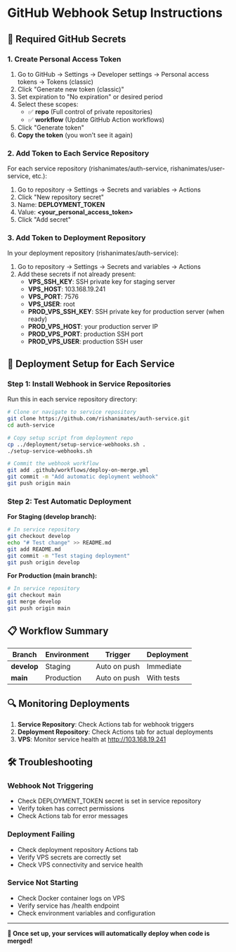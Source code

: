# GitHub Webhook Setup Instructions

## 🔑 Required GitHub Secrets

### 1. Create Personal Access Token

1. Go to GitHub → Settings → Developer settings → Personal access tokens → Tokens (classic)
2. Click "Generate new token (classic)"
3. Set expiration to "No expiration" or desired period
4. Select these scopes:
   - ✅ **repo** (Full control of private repositories)
   - ✅ **workflow** (Update GitHub Action workflows)
5. Click "Generate token"
6. **Copy the token** (you won't see it again)

### 2. Add Token to Each Service Repository

For each service repository (rishanimates/auth-service, rishanimates/user-service, etc.):

1. Go to repository → Settings → Secrets and variables → Actions
2. Click "New repository secret"
3. Name: **DEPLOYMENT_TOKEN**
4. Value: **<your_personal_access_token>**
5. Click "Add secret"

### 3. Add Token to Deployment Repository

In your deployment repository (rishanimates/auth-service):

1. Go to repository → Settings → Secrets and variables → Actions
2. Add these secrets if not already present:
   - **VPS_SSH_KEY**: SSH private key for staging server
   - **VPS_HOST**: 103.168.19.241
   - **VPS_PORT**: 7576
   - **VPS_USER**: root
   - **PROD_VPS_SSH_KEY**: SSH private key for production server (when ready)
   - **PROD_VPS_HOST**: your production server IP
   - **PROD_VPS_PORT**: production SSH port
   - **PROD_VPS_USER**: production SSH user

## 🚀 Deployment Setup for Each Service

### Step 1: Install Webhook in Service Repositories

Run this in each service repository directory:

```bash
# Clone or navigate to service repository
git clone https://github.com/rishanimates/auth-service.git
cd auth-service

# Copy setup script from deployment repo
cp ../deployment/setup-service-webhooks.sh .
./setup-service-webhooks.sh

# Commit the webhook workflow
git add .github/workflows/deploy-on-merge.yml
git commit -m "Add automatic deployment webhook"
git push origin main
```

### Step 2: Test Automatic Deployment

**For Staging (develop branch):**
```bash
# In service repository
git checkout develop
echo "# Test change" >> README.md
git add README.md
git commit -m "Test staging deployment"
git push origin develop
```

**For Production (main branch):**
```bash
# In service repository  
git checkout main
git merge develop
git push origin main
```

## 📋 Workflow Summary

| Branch | Environment | Trigger | Deployment |
|--------|-------------|---------|------------|
| **develop** | Staging | Auto on push | Immediate |
| **main** | Production | Auto on push | With tests |

## 🔍 Monitoring Deployments

1. **Service Repository**: Check Actions tab for webhook triggers
2. **Deployment Repository**: Check Actions tab for actual deployments
3. **VPS**: Monitor service health at http://103.168.19.241

## 🛠️ Troubleshooting

### Webhook Not Triggering
- Check DEPLOYMENT_TOKEN secret is set in service repository
- Verify token has correct permissions
- Check Actions tab for error messages

### Deployment Failing
- Check deployment repository Actions tab
- Verify VPS secrets are correctly set
- Check VPS connectivity and service health

### Service Not Starting
- Check Docker container logs on VPS
- Verify service has /health endpoint
- Check environment variables and configuration

---

**🎉 Once set up, your services will automatically deploy when code is merged!**
